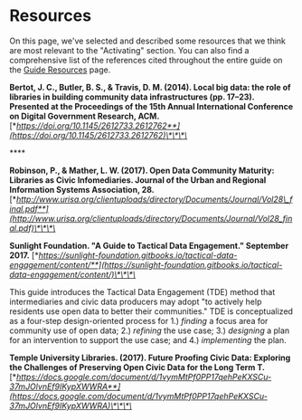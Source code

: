 # Resources

On this page, we've selected and described some resources that we think are most relevant to the "Activating" section. You can also find a comprehensive list of the references cited throughout the entire guide on the [Guide Resources](https://civic-switchboard.gitbook.io/guide/guide-resources) page.

**Bertot, J. C., Butler, B. S., & Travis, D. M. \(2014\). Local big data: the role of libraries in building community data infrastructures \(pp. 17–23\). Presented at the Proceedings of the 15th Annual International Conference on Digital Government Research, ACM.** [**https://doi.org/10.1145/2612733.2612762**](https://doi.org/10.1145/2612733.2612762)\*\*\*\*

\*\*\*\*

**Robinson, P., & Mather, L. W. \(2017\). Open Data Community Maturity: Libraries as Civic Infomediaries. Journal of the Urban and Regional Information Systems Association, 28.**  [**http://www.urisa.org/clientuploads/directory/Documents/Journal/Vol28\_final.pdf**](http://www.urisa.org/clientuploads/directory/Documents/Journal/Vol28_final.pdf)\*\*\*\*



**Sunlight Foundation. "A Guide to Tactical Data Engagement." September 2017.** [**https://sunlight-foundation.gitbooks.io/tactical-data-engagement/content/**](https://sunlight-foundation.gitbooks.io/tactical-data-engagement/content/)\*\*\*\*

This guide introduces the Tactical Data Engagement \(TDE\) method that intermediaries and civic data producers may adopt "to actively help residents use open data to better their communities." TDE is conceptualized as a four-step design-oriented process for 1.\) _finding_ a focus area for community use of open data; 2.\) _refining_ the use case; 3.\) _designing_ a plan for an intervention to support the use case; and 4.\) _implementing_ the plan.

**Temple University Libraries. \(2017\). Future Proofing Civic Data: Exploring the Challenges of Preserving Open Civic Data for the Long Term T.**  [**https://docs.google.com/document/d/1vymMtPf0PP17qehPeKXSCu-37mJOlvnEf9IKypXWWRA**](https://docs.google.com/document/d/1vymMtPf0PP17qehPeKXSCu-37mJOlvnEf9IKypXWWRA)\*\*\*\*

